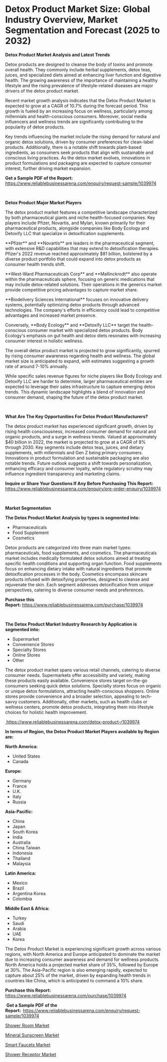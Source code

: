 <p><h1>Detox Product Market Size: Global Industry Overview, Market Segmentation and Forecast (2025 to 2032)</h1></p><p><strong>Detox Product Market Analysis and Latest Trends</strong></p>
<p><p>Detox products are designed to cleanse the body of toxins and promote overall health. They commonly include herbal supplements, detox teas, juices, and specialized diets aimed at enhancing liver function and digestive health. The growing awareness of the importance of maintaining a healthy lifestyle and the rising prevalence of lifestyle-related diseases are major drivers of the detox product market.</p><p>Recent market growth analysis indicates that the Detox Product Market is expected to grow at a CAGR of 10.7% during the forecast period. This growth is fueled by an increasing focus on wellness, particularly among millennials and health-conscious consumers. Moreover, social media influencers and wellness trends are significantly contributing to the popularity of detox products.</p><p>Key trends influencing the market include the rising demand for natural and organic detox solutions, driven by consumer preferences for clean-label products. Additionally, there is a notable shift towards plant-based ingredients, as consumers seek products that align with sustainable and conscious living practices. As the detox market evolves, innovations in product formulations and packaging are expected to capture consumer interest, further driving market expansion.</p></p>
<p><strong>Get a Sample PDF of the Report:&nbsp;</strong> <a href="https://www.reliablebusinessarena.com/enquiry/request-sample/1039974?utm_campaign=1420&utm_medium=2&utm_source=Github&utm_content=ia&utm_term=05022025&utm_id=detox-product">https://www.reliablebusinessarena.com/enquiry/request-sample/1039974</a></p>
<p>&nbsp;</p>
<p><strong>Detox Product Major Market Players</strong></p>
<p><p>The detox product market features a competitive landscape characterized by both pharmaceutical giants and niche health-focused companies. Key players include Pfizer, Novartis, and Mylan, known primarily for their pharmaceutical products, alongside companies like Body Ecology and Detoxify LLC that specialize in detoxification supplements.</p><p>**Pfizer** and **Novartis** are leaders in the pharmaceutical segment, with extensive R&D capabilities that may extend to detoxification therapies. Pfizer's 2022 revenue reached approximately $81 billion, bolstered by a diverse product portfolio that could expand into detox products as consumer health trends shift.</p><p>**West-Ward Pharmaceuticals Corp** and **Mallinckrodt** also operate within the pharmaceuticals sphere, focusing on generic medications that may include detox-related solutions. Their operations in the generics market provide competitive pricing advantages to capture market share.</p><p>**Biodelivery Sciences International** focuses on innovative delivery systems, potentially optimizing detox products through advanced technologies. The company's efforts in efficiency could lead to competitive advantages and increased market presence.</p><p>Conversely, **Body Ecology** and **Detoxify LLC** target the health-conscious consumer market with specialized detox products. Body Ecology's emphasis on gut health and detox diets resonates with increasing consumer interest in holistic wellness.</p><p>The overall detox product market is projected to grow significantly, spurred by rising consumer awareness regarding health and wellness. The global market size is anticipated to expand, with estimates suggesting a growth rate of around 7-10% annually.</p><p>While specific sales revenue figures for niche players like Body Ecology and Detoxify LLC are harder to determine, larger pharmaceutical entities are expected to leverage their sales infrastructure to capture emerging detox trends. This dynamic landscape highlights a blend of innovation and consumer demand, shaping the future of the detox product market.</p></p>
<p>&nbsp;</p>
<p><strong>What Are The Key Opportunities For Detox Product Manufacturers?</strong></p>
<p><p>The detox product market has experienced significant growth, driven by rising health consciousness, increased consumer demand for natural and organic products, and a surge in wellness trends. Valued at approximately $40 billion in 2022, the market is projected to grow at a CAGR of 8% through 2030. Key segments include detox teas, juices, and dietary supplements, with millennials and Gen Z being primary consumers. Innovations in product formulation and sustainable packaging are also notable trends. Future outlook suggests a shift towards personalization, enhancing efficacy and consumer loyalty, while regulatory scrutiny may influence ingredient transparency and marketing claims.</p></p>
<p><strong>Inquire or Share Your Questions If Any Before Purchasing This Report:</strong> <a href="https://www.reliablebusinessarena.com/enquiry/pre-order-enquiry/1039974?utm_campaign=1420&utm_medium=2&utm_source=Github&utm_content=ia&utm_term=05022025&utm_id=detox-product">https://www.reliablebusinessarena.com/enquiry/pre-order-enquiry/1039974</a></p>
<p>&nbsp;</p>
<p><strong>Market Segmentation</strong></p>
<p><strong>The Detox Product Market Analysis by types is segmented into:</strong></p>
<p><ul><li>Pharmaceuticals</li><li>Food Supplement</li><li>Cosmetics</li></ul></p>
<p><p>Detox products are categorized into three main market types: pharmaceuticals, food supplements, and cosmetics. The pharmaceuticals market includes medically formulated detox solutions aimed at treating specific health conditions and supporting organ function. Food supplements focus on enhancing dietary intake with natural ingredients that promote detoxification processes in the body. Cosmetics encompass skincare products infused with detoxifying properties, designed to cleanse and rejuvenate the skin. Each segment addresses detoxification from unique perspectives, catering to diverse consumer needs and preferences.</p></p>
<p><strong>Purchase this Report:&nbsp;</strong><a href="https://www.reliablebusinessarena.com/purchase/1039974?utm_campaign=1420&utm_medium=2&utm_source=Github&utm_content=ia&utm_term=05022025&utm_id=detox-product">https://www.reliablebusinessarena.com/purchase/1039974</a></p>
<p>&nbsp;</p>
<p><strong>The Detox Product Market Industry Research by Application is segmented into:</strong></p>
<p><ul><li>Supermarket</li><li>Convenience Stores</li><li>Specialty Stores</li><li>Online Stores</li><li>Other</li></ul></p>
<p><p>The detox product market spans various retail channels, catering to diverse consumer needs. Supermarkets offer accessibility and variety, making these products easily available. Convenience stores target on-the-go consumers seeking quick detox solutions. Specialty stores focus on organic or unique detox formulations, attracting health-conscious shoppers. Online stores provide convenience and a broader selection, appealing to tech-savvy customers. Additionally, other markets, such as health clubs or wellness centers, promote detox products, integrating them into lifestyle choices for holistic health improvement.</p></p>
<p><a href="https://www.reliablebusinessarena.com/detox-product-r1039974?utm_campaign=1420&utm_medium=2&utm_source=Github&utm_content=ia&utm_term=05022025&utm_id=detox-product">&nbsp;https://www.reliablebusinessarena.com/detox-product-r1039974</a></p>
<p><strong>In terms of Region, the Detox Product Market Players available by Region are:</strong></p>
<p>
    <p> <strong> North America: </strong>
        <ul>
            <li>United States</li>
            <li>Canada</li>
        </ul>
        </p> 
    <p> <strong> Europe: </strong>
        <ul>
            <li>Germany</li>
            <li>France</li>
            <li>U.K.</li>
            <li>Italy</li>
            <li>Russia</li>
        </ul>
        </p> 
    <p> <strong> Asia-Pacific: </strong>
        <ul>
            <li>China</li>
            <li>Japan</li>
            <li>South Korea</li>
            <li>India</li>
            <li>Australia</li>
            <li>China Taiwan</li>
            <li>Indonesia</li>
            <li>Thailand</li>
            <li>Malaysia</li>
        </ul>
        </p> 
    <p> <strong> Latin America: </strong>
        <ul>
            <li>Mexico</li>
            <li>Brazil</li>
            <li>Argentina Korea</li>
            <li>Colombia</li>
        </ul>
        </p> 
    <p> <strong> Middle East & Africa: </strong>
        <ul>
            <li>Turkey</li>
            <li>Saudi</li>
            <li>Arabia</li>
            <li>UAE</li>
            <li>Korea</li>
        </ul>
    </p>
    </p>
<p><p>The Detox Product Market is experiencing significant growth across various regions, with North America and Europe anticipated to dominate the market due to increasing consumer awareness and demand for wellness products. North America holds a projected market share of 35%, followed by Europe at 30%. The Asia-Pacific region is also emerging rapidly, expected to capture about 25% of the market, driven by expanding health trends in countries like China, which is anticipated to command a 10% share.</p></p>
<p><strong>Purchase this Report: </strong><a href="https://www.reliablebusinessarena.com/purchase/1039974?utm_campaign=1420&utm_medium=2&utm_source=Github&utm_content=ia&utm_term=05022025&utm_id=detox-product">https://www.reliablebusinessarena.com/purchase/1039974</a></p>
<p>&nbsp;<strong>Get a Sample PDF of the Report:&nbsp;&nbsp;</strong><a href="https://www.reliablebusinessarena.com/enquiry/request-sample/1039974?utm_campaign=1420&utm_medium=2&utm_source=Github&utm_content=ia&utm_term=05022025&utm_id=detox-product">https://www.reliablebusinessarena.com/enquiry/request-sample/1039974</a></p>
<p><strong></strong></p>
<p><p><a href="https://github.com/willjis/Market-Research-Report-List-1/blob/main/shower-room-market.md?utm_campaign=1420&utm_medium=2&utm_source=Github&utm_content=ia&utm_term=05022025&utm_id=detox-product">Shower Room Market</a></p><p><a href="https://github.com/ritooesiaba/Market-Research-Report-List-1/blob/main/mineral-sunscreen-market.md?utm_campaign=1420&utm_medium=2&utm_source=Github&utm_content=ia&utm_term=05022025&utm_id=detox-product">Mineral Sunscreen Market</a></p><p><a href="https://github.com/sawrovpipolo/Market-Research-Report-List-1/blob/main/smart-faucets-market.md?utm_campaign=1420&utm_medium=2&utm_source=Github&utm_content=ia&utm_term=05022025&utm_id=detox-product">Smart Faucets Market</a></p><p><a href="https://github.com/castoriffic/Market-Research-Report-List-5/blob/main/shower-receptor-market.md?utm_campaign=1420&utm_medium=2&utm_source=Github&utm_content=ia&utm_term=05022025&utm_id=detox-product">Shower Receptor Market</a></p></p>